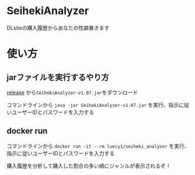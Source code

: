 # SeihekiAnalyzer
DLsiteの購入履歴からあなたの性癖暴きます

# 使い方

## jarファイルを実行するやり方

[release](https://github.com/yt8492/SeihekiAnalyzer/releases) から`SeihekiAnalyzer-v1.07.jar`をダウンロード

コマンドラインから `java -jar SeihekiAnalyzer-v1.07.jar` を実行、指示に従いユーザーIDとパスワードを入力する

## docker run

コマンドラインから `docker run -it --rm luecy1/seiheki_analyzer` を実行、指示に従いユーザーIDとパスワードを入力する

購入履歴を分析して購入した割合の多い順にジャンルが表示されるぞ！
